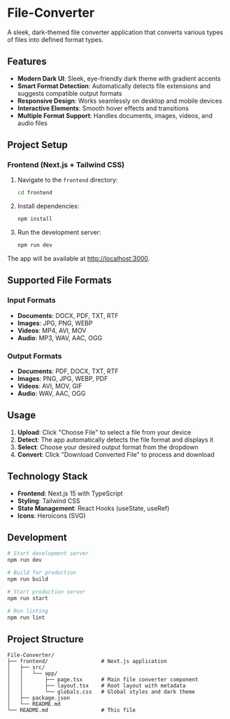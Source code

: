 # File-Converter
A sleek, dark-themed file converter application that converts various types of files into defined format types.

## Features

- **Modern Dark UI**: Sleek, eye-friendly dark theme with gradient accents
- **Smart Format Detection**: Automatically detects file extensions and suggests compatible output formats
- **Responsive Design**: Works seamlessly on desktop and mobile devices
- **Interactive Elements**: Smooth hover effects and transitions
- **Multiple Format Support**: Handles documents, images, videos, and audio files

## Project Setup

### Frontend (Next.js + Tailwind CSS)

1. Navigate to the `frontend` directory:
   ```bash
   cd frontend
   ```

2. Install dependencies:
   ```bash
   npm install
   ```

3. Run the development server:
   ```bash
   npm run dev
   ```

The app will be available at [http://localhost:3000](http://localhost:3000).

## Supported File Formats

### Input Formats
- **Documents**: DOCX, PDF, TXT, RTF
- **Images**: JPG, PNG, WEBP
- **Videos**: MP4, AVI, MOV
- **Audio**: MP3, WAV, AAC, OGG

### Output Formats
- **Documents**: PDF, DOCX, TXT, RTF
- **Images**: PNG, JPG, WEBP, PDF
- **Videos**: AVI, MOV, GIF
- **Audio**: WAV, AAC, OGG

## Usage

1. **Upload**: Click "Choose File" to select a file from your device
2. **Detect**: The app automatically detects the file format and displays it
3. **Select**: Choose your desired output format from the dropdown
4. **Convert**: Click "Download Converted File" to process and download

## Technology Stack

- **Frontend**: Next.js 15 with TypeScript
- **Styling**: Tailwind CSS
- **State Management**: React Hooks (useState, useRef)
- **Icons**: Heroicons (SVG)

## Development

```bash
# Start development server
npm run dev

# Build for production
npm run build

# Start production server
npm run start

# Run linting
npm run lint
```

## Project Structure

```
File-Converter/
├── frontend/                 # Next.js application
│   ├── src/
│   │   └── app/
│   │       ├── page.tsx      # Main file converter component
│   │       ├── layout.tsx    # Root layout with metadata
│   │       └── globals.css   # Global styles and dark theme
│   ├── package.json
│   └── README.md
└── README.md                 # This file
```
